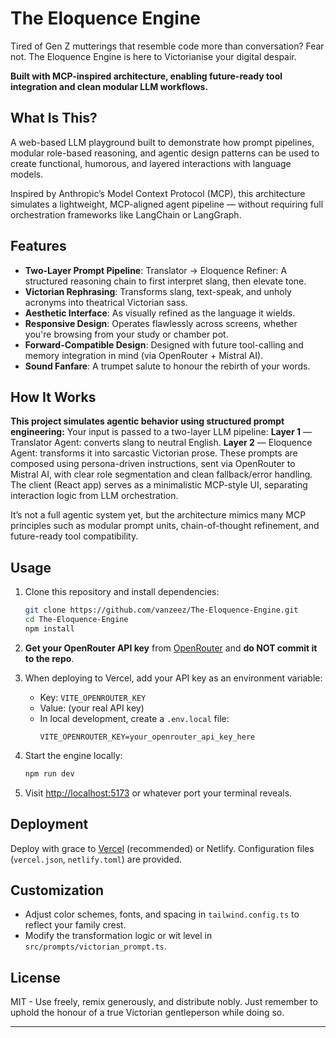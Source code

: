 # The Eloquence Engine

Tired of Gen Z mutterings that resemble code more than conversation? Fear not. The Eloquence Engine is here to Victorianise your digital despair.

**Built with MCP-inspired architecture, enabling future-ready tool integration and clean modular LLM workflows.**

## What Is This?

A web-based LLM playground built to demonstrate how prompt pipelines, modular role-based reasoning, and agentic design patterns can be used to create functional, humorous, and layered interactions with language models.

Inspired by Anthropic’s Model Context Protocol (MCP), this architecture simulates a lightweight, MCP-aligned agent pipeline — without requiring full orchestration frameworks like LangChain or LangGraph.

## Features

- **Two-Layer Prompt Pipeline**:
Translator → Eloquence Refiner: A structured reasoning chain to first interpret slang, then elevate tone.
- **Victorian Rephrasing**: Transforms slang, text-speak, and unholy acronyms into theatrical Victorian sass.
- **Aesthetic Interface**: As visually refined as the language it wields.
- **Responsive Design**: Operates flawlessly across screens, whether you're browsing from your study or chamber pot.
- **Forward-Compatible Design**: Designed with future tool-calling and memory integration in mind (via OpenRouter + Mistral AI).
- **Sound Fanfare**: A trumpet salute to honour the rebirth of your words.

## How It Works

**This project simulates agentic behavior using structured prompt engineering:**
Your input is passed to a two-layer LLM pipeline:
**Layer 1** — Translator Agent: converts slang to neutral English.
**Layer 2** — Eloquence Agent: transforms it into sarcastic Victorian prose.
These prompts are composed using persona-driven instructions, sent via OpenRouter to Mistral AI, with clear role segmentation and clean fallback/error handling.
The client (React app) serves as a minimalistic MCP-style UI, separating interaction logic from LLM orchestration.

It’s not a full agentic system yet, but the architecture mimics many MCP principles such as modular prompt units, chain-of-thought refinement, and future-ready tool compatibility.

## Usage

1. Clone this repository and install dependencies:
   ```bash
   git clone https://github.com/vanzeez/The-Eloquence-Engine.git
   cd The-Eloquence-Engine
   npm install
   ```

2. **Get your OpenRouter API key** from [OpenRouter](https://openrouter.ai/) and **do NOT commit it to the repo**.

3. When deploying to Vercel, add your API key as an environment variable:
   - Key: `VITE_OPENROUTER_KEY`
   - Value: (your real API key)
   - In local development, create a `.env.local` file:
     ```env
     VITE_OPENROUTER_KEY=your_openrouter_api_key_here
     ```

4. Start the engine locally:
   ```bash
   npm run dev
   ```

5. Visit [http://localhost:5173](http://localhost:5173) or whatever port your terminal reveals.

## Deployment

Deploy with grace to [Vercel](https://vercel.com/) (recommended) or Netlify. Configuration files (`vercel.json`, `netlify.toml`) are provided. 

## Customization

- Adjust color schemes, fonts, and spacing in `tailwind.config.ts` to reflect your family crest.
- Modify the transformation logic or wit level in `src/prompts/victorian_prompt.ts`.

## License

MIT - Use freely, remix generously, and distribute nobly. Just remember to uphold the honour of a true Victorian gentleperson while doing so.

---
